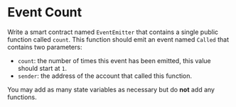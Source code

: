 # Event Count

Write a smart contract named `EventEmitter` that contains a single public function called `count`. This function should emit an event named `Called` that contains two parameters:

- `count`: the number of times this event has been emitted, this value should start at `1`.
- `sender`: the address of the account that called this function.

You may add as many state variables as necessary but do **not** add any functions.

